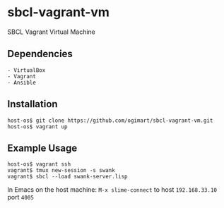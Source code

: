 # sbcl-vagrant-vm
SBCL Vagrant Virtual Machine

## Dependencies

    - VirtualBox
    - Vagrant
    - Ansible
    
## Installation

    host-os$ git clone https://github.com/ogimart/sbcl-vagrant-vm.git
    host-os$ vagrant up
    
## Example Usage

    host-os$ vagrant ssh
    vagrant$ tmux new-session -s swank
    vagrant$ sbcl --load swank-server.lisp

In Emacs on the host machine: `M-x slime-connect` to host `192.168.33.10` port `4005`
